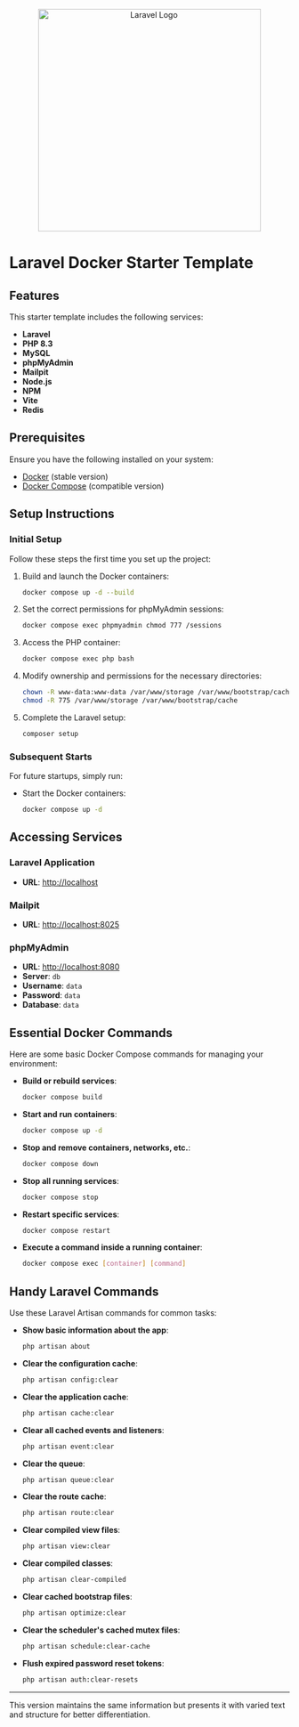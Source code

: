 
<p align="center">
    <a href="https://laravel.com" target="_blank">
        <img src="https://raw.githubusercontent.com/laravel/art/master/logo-lockup/5%20SVG/2%20CMYK/1%20Full%20Color/laravel-logolockup-cmyk-red.svg" width="400" alt="Laravel Logo">
    </a>
</p>

# Laravel Docker Starter Template

## Features
This starter template includes the following services:
- **Laravel**
- **PHP 8.3**
- **MySQL**
- **phpMyAdmin**
- **Mailpit**
- **Node.js**
- **NPM**
- **Vite**
- **Redis**

## Prerequisites
Ensure you have the following installed on your system:
- [Docker](https://docs.docker.com/engine/install/) (stable version)
- [Docker Compose](https://docs.docker.com/compose/install/#install-compose) (compatible version)

## Setup Instructions

### Initial Setup
Follow these steps the first time you set up the project:
1. Build and launch the Docker containers:
    ```bash
    docker compose up -d --build
    ```
2. Set the correct permissions for phpMyAdmin sessions:
    ```bash
    docker compose exec phpmyadmin chmod 777 /sessions
    ```
3. Access the PHP container:
    ```bash
    docker compose exec php bash
    ```
4. Modify ownership and permissions for the necessary directories:
    ```bash
    chown -R www-data:www-data /var/www/storage /var/www/bootstrap/cache
    chmod -R 775 /var/www/storage /var/www/bootstrap/cache
    ```
5. Complete the Laravel setup:
    ```bash
    composer setup
    ```

### Subsequent Starts
For future startups, simply run:
- Start the Docker containers:
    ```bash
    docker compose up -d
    ```

## Accessing Services

### Laravel Application
- **URL**: [http://localhost](http://localhost)

### Mailpit
- **URL**: [http://localhost:8025](http://localhost:8025)

### phpMyAdmin
- **URL**: [http://localhost:8080](http://localhost:8080)
- **Server**: `db`
- **Username**: `data`
- **Password**: `data`
- **Database**: `data`

## Essential Docker Commands
Here are some basic Docker Compose commands for managing your environment:
- **Build or rebuild services**:
    ```bash
    docker compose build
    ```
- **Start and run containers**:
    ```bash
    docker compose up -d
    ```
- **Stop and remove containers, networks, etc.**:
    ```bash
    docker compose down
    ```
- **Stop all running services**:
    ```bash
    docker compose stop
    ```
- **Restart specific services**:
    ```bash
    docker compose restart
    ```
- **Execute a command inside a running container**:
    ```bash
    docker compose exec [container] [command]
    ```

## Handy Laravel Commands
Use these Laravel Artisan commands for common tasks:
- **Show basic information about the app**:
    ```bash
    php artisan about
    ```
- **Clear the configuration cache**:
    ```bash
    php artisan config:clear
    ```
- **Clear the application cache**:
    ```bash
    php artisan cache:clear
    ```
- **Clear all cached events and listeners**:
    ```bash
    php artisan event:clear
    ```
- **Clear the queue**:
    ```bash
    php artisan queue:clear
    ```
- **Clear the route cache**:
    ```bash
    php artisan route:clear
    ```
- **Clear compiled view files**:
    ```bash
    php artisan view:clear
    ```
- **Clear compiled classes**:
    ```bash
    php artisan clear-compiled
    ```
- **Clear cached bootstrap files**:
    ```bash
    php artisan optimize:clear
    ```
- **Clear the scheduler's cached mutex files**:
    ```bash
    php artisan schedule:clear-cache
    ```
- **Flush expired password reset tokens**:
    ```bash
    php artisan auth:clear-resets
    ```

---

This version maintains the same information but presents it with varied text and structure for better differentiation.

